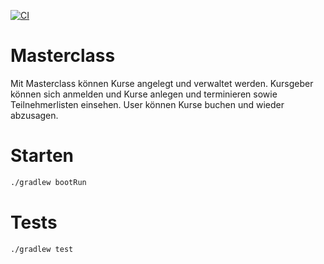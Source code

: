 [![CI](https://github.com/SKruegel04/Masterclass/actions/workflows/tests.yml/badge.svg)](https://github.com/SKruegel04/Masterclass/actions/workflows/tests.yml)

# Masterclass

Mit Masterclass können Kurse angelegt und verwaltet werden.
Kursgeber können sich anmelden und Kurse anlegen und terminieren sowie Teilnehmerlisten einsehen.
User können Kurse buchen und wieder abzusagen.

# Starten

```bash
./gradlew bootRun
```

# Tests

```bash
./gradlew test
```
